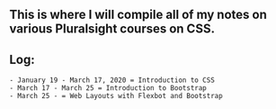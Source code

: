 ## This is where I will compile all of my notes on various Pluralsight courses on CSS.

## Log:
	- January 19 - March 17, 2020 = Introduction to CSS
	- March 17 - March 25 = Introduction to Bootstrap    
	- March 25 - = Web Layouts with Flexbot and Bootstrap
